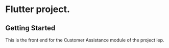 #  Flutter project.

## Getting Started

This is the front end for the Customer Assistance module of the project lep.
